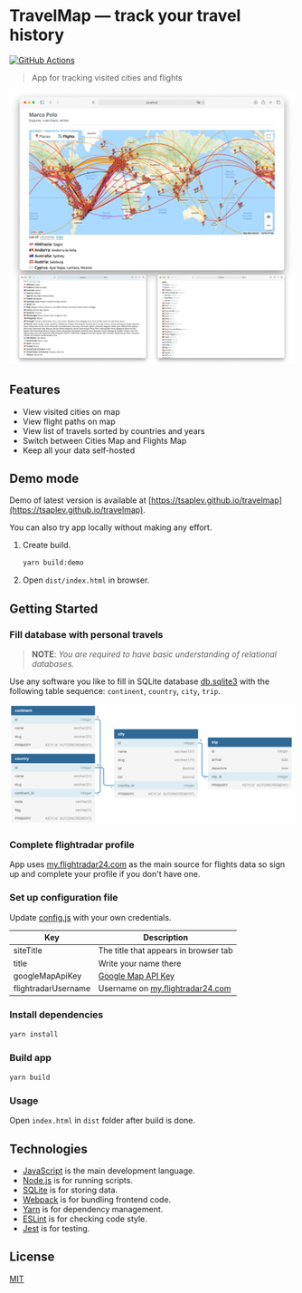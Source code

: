 # TravelMap — track your travel history

[![GitHub Actions](https://github.com/tsaplev/travelmap/workflows/CI/badge.svg)](https://github.com/tsaplev/travelmap/actions)

> App for tracking visited cities and flights

![travelmap](./preview.jpg)

## Features

- View visited cities on map
- View flight paths on map
- View list of travels sorted by countries and years
- Switch between Cities Map and Flights Map
- Keep all your data self-hosted

## Demo mode

Demo of latest version is available at [https://tsaplev.github.io/travelmap](https://tsaplev.github.io/travelmap).

You can also try app locally without making any effort.

1. Create build.

   ```sh
   yarn build:demo
   ```

2. Open `dist/index.html` in browser.

## Getting Started

### Fill database with personal travels

> **NOTE**: _You are required to have basic understanding of relational databases._

Use any software you like to fill in SQLite database [db.sqlite3](./db.sqlite3) with the following table sequence: `continent`, `country`, `city`, `trip`.

![travelmap](./dbschema.png)

### Complete flightradar profile

App uses [my.flightradar24.com](https://my.flightradar24.com) as the main source for flights data so sign up and complete your profile if you don't have one.

### Set up configuration file

Update [config.js](src/view/config.js) with your own credentials.

| Key                 | Description                                                                                   |
| ------------------- | --------------------------------------------------------------------------------------------- |
| siteTitle           | The title that appears in browser tab                                                         |
| title               | Write your name there                                                                         |
| googleMapApiKey     | [Google Map API Key](https://developers.google.com/maps/documentation/javascript/get-api-key) |
| flightradarUsername | Username on [my.flightradar24.com ](https://my.flightradar24.com/)                            |

### Install dependencies

```sh
yarn install
```

### Build app

```sh
yarn build
```

### Usage

Open `index.html` in `dist` folder after build is done.

## Technologies

- [JavaScript](https://developer.mozilla.org/en-US/docs/Web/JavaScript) is the main development language.
- [Node.js](https://nodejs.org/en/) is for running scripts.
- [SQLite](https://www.sqlite.org/index.html) is for storing data.
- [Webpack](http://webpack.js.org) is for bundling frontend code.
- [Yarn](https://yarnpkg.com) is for dependency management.
- [ESLint](https://eslint.org) is for checking code style.
- [Jest](https://jestjs.io) is for testing.

## License

[MIT](./LICENSE)
